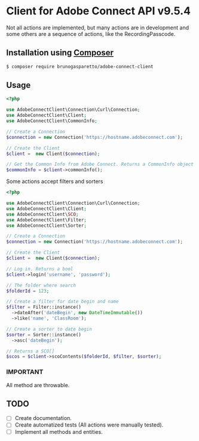# Client for Adobe Connect API v9.5.4

Not all actions are implemented, but many actions are in development and some others are a sequence of actions, like the RecordingPasscode.

## Installation using [Composer](http://getcomposer.org/)

```bash
$ composer require brunogasparetto/adobe-connect-client
```

## Usage

```php
<?php

use AdobeConnectClient\Connection\Curl\Connection;
use AdobeConnectClient\Client;
use AdobeConnectClient\CommonInfo;

// Create a Connection
$connection = new Connection('https://hostname.adobeconnect.com');

// Create the Client
$client =  new Client($connection);

// Get the Common Info from Adobe Connect. Returns a CommonInfo object
$commonInfo = $client->commonInfo();

```

Some actions accept filters and sorters

```php
<?php

use AdobeConnectClient\Connection\Curl\Connection;
use AdobeConnectClient\Client;
use AdobeConnectClient\SCO;
use AdobeConnectClient\Filter;
use AdobeConnectClient\Sorter;

// Create a Connection
$connection = new Connection('https://hostname.adobeconnect.com');

// Create the Client
$client =  new Client($connection);

// Log in. Returns a bool
$client->login('username', 'password');

// The folder where search
$folderId = 123;

// Create a filter for date begin and name
$filter = Filter::instance()
  ->dateAfter('dateBegin', new DateTimeImmutable())
  ->like('name', 'ClassRoom');

// Create a sorter to date begin
$sorter = Sorter::instance()
  ->asc('dateBegin');

// Returns a SCO[]
$scos = $client->scoContents($folderId, $filter, $sorter);

```

### IMPORTANT ###

All method are throwable.

## TODO ##

- [ ] Create documentation.
- [ ] Create automatized tests (All actions were manually tested).
- [ ] Implement all methods and entities.
